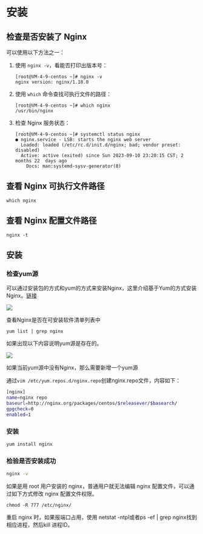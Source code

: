 # 安装

## 检查是否安装了 Nginx

可以使用以下方法之一：

1. 使用 `nginx -v`，看能否打印出版本号：

   ```
   [root@VM-4-9-centos ~]# nginx -v
   nginx version: nginx/1.18.0
   ```
2. 使用 `which` 命令查找可执行文件的路径：
   ```
   [root@VM-4-9-centos ~]# which nginx
   /usr/bin/nginx
   ```
3. 检查 Nginx 服务状态：
   ```
   [root@VM-4-9-centos ~]# systemctl status nginx
   ● nginx.service - LSB: starts the nginx web server
     Loaded: loaded (/etc/rc.d/init.d/nginx; bad; vendor preset: disabled)
     Active: active (exited) since Sun 2023-09-10 23:20:15 CST; 2 months 22  days ago
       Docs: man:systemd-sysv-generator(8)
   ```

## 查看 Nginx 可执行文件路径

```
which nginx
```

## 查看 Nginx 配置文件路径

```
nginx -t
```

## 安装

### 检查yum源

可以通过安装包的方式和yum的方式来安装Nginx，这里介绍基于Yum的方式安装Nginx。[链接](http://nginx.org/en/docs/install.html)

![](http://image.newarea.site/2023-12-04-00-16-01.png)

查看Nginx是否在可安装软件清单列表中

`yum list | grep nginx`

如果出现以下内容说明yum源是存在的。

![](http://image.newarea.site/2023-12-04-00-16-02.png)

如果当前yum源中没有Nginx，那么需要新增一个yum源

通过`vim /etc/yum.repos.d/nginx.repo`创建nginx.repo文件，内容如下：

```sh
[nginx]
name=nginx repo
baseurl=http://nginx.org/packages/centos/$releasever/$basearch/
gpgcheck=0
enabled=1
```

### 安装

```sh
yum install nginx
```

### 检验是否安装成功

```sh
nginx -v
```

如果是用 root 用户安装的 nginx，普通用户就无法编辑 nginx 配置文件，可以通过如下方式修改 nginx 配置文件权限。

```
chmod -R 777 /etc/nginx/
```

重启 nginx 时，如果报端口占用，使用 netstat -ntpl或者ps -ef | grep nginx找到相应进程，然后kill 进程ID。
